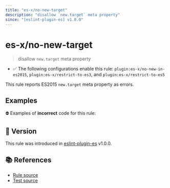 ```yaml
---
title: "es-x/no-new-target"
description: "disallow `new.target` meta property"
since: "[eslint-plugin-es] v1.0.0"
---
```


# es-x/no-new-target
> disallow `new.target` meta property

- ✅ The following configurations enable this rule: `plugin:es-x/no-new-in-es2015`, `plugin:es-x/restrict-to-es3`, and `plugin:es-x/restrict-to-es5`

This rule reports ES2015 `new.target` meta property as errors.

## Examples

⛔ Examples of **incorrect** code for this rule:

<eslint-playground type="bad" code="/*eslint es-x/no-new-target: error */
class A {
    constructor() {
        doSomething(new.target)
    }
}
" />

## 🚀 Version

This rule was introduced in [eslint-plugin-es] v1.0.0.

[eslint-plugin-es]: https://github.com/mysticatea/eslint-plugin-es

## 📚 References

- [Rule source](https://github.com/ota-meshi/eslint-plugin-es-x/blob/master/lib/rules/no-new-target.js)
- [Test source](https://github.com/ota-meshi/eslint-plugin-es-x/blob/master/tests/lib/rules/no-new-target.js)
